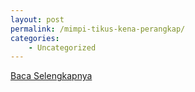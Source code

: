 ```yaml
---
layout: post
permalink: /mimpi-tikus-kena-perangkap/
categories:
    - Uncategorized
---
```


[Baca Selengkapnya](/01)